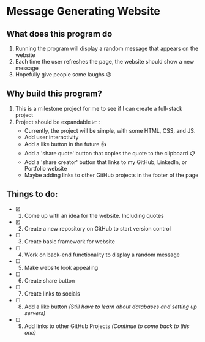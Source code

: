 # Message Generating Website

## What does this program do

1. Running the program will display a random message that appears on the website
2. Each time the user refreshes the page, the website should show a new message
3. Hopefully give people some laughs :laughing:

## Why build this program?

1. This is a milestone project for me to see if I can create a full-stack project
2. Project should be expandable :chart_with_upwards_trend: :
   - Currently, the project will be simple, with some HTML, CSS, and JS.
   - Add user interactivity
   - Add a like button in the future :thumbsup:
   - Add a 'share quote' button that copies the quote to the clipboard :clipboard:
   - Add a 'share creator' button that links to my GitHub, LinkedIn, or Portfolio website
   - Maybe adding links to other GitHub projects in the footer of the page

## Things to do:

- [x] 1. Come up with an idea for the website. Including quotes
- [x] 2. Create a new repository on GitHub to start version control
- [ ] 3. Create basic framework for website
- [ ] 4. Work on back-end functionality to display a random message
- [ ] 5. Make website look appealing
- [ ] 6. Create share button
- [ ] 7. Create links to socials
- [ ] 8. Add a like button _(Still have to learn about databases and setting up servers)_
- [ ] 9. Add links to other GitHub Projects _(Continue to come back to this one)_
